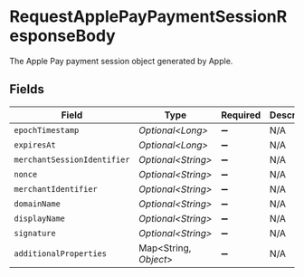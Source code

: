 # RequestApplePayPaymentSessionResponseBody

The Apple Pay payment session object generated by Apple.


## Fields

| Field                                                                                   | Type                                                                                    | Required                                                                                | Description                                                                             | Example                                                                                 |
| --------------------------------------------------------------------------------------- | --------------------------------------------------------------------------------------- | --------------------------------------------------------------------------------------- | --------------------------------------------------------------------------------------- | --------------------------------------------------------------------------------------- |
| `epochTimestamp`                                                                        | *Optional\<Long>*                                                                       | :heavy_minus_sign:                                                                      | N/A                                                                                     | 1555507053169                                                                           |
| `expiresAt`                                                                             | *Optional\<Long>*                                                                       | :heavy_minus_sign:                                                                      | N/A                                                                                     | 1555510653169                                                                           |
| `merchantSessionIdentifier`                                                             | *Optional\<String>*                                                                     | :heavy_minus_sign:                                                                      | N/A                                                                                     | SSH2EAF8AFAEAA94DEEA898162A5DAFD36E_916523AAED1343F5BC5815E12BEE9250AFFDC1A17C46B0DE5A9 |
| `nonce`                                                                                 | *Optional\<String>*                                                                     | :heavy_minus_sign:                                                                      | N/A                                                                                     | 0206b8db                                                                                |
| `merchantIdentifier`                                                                    | *Optional\<String>*                                                                     | :heavy_minus_sign:                                                                      | N/A                                                                                     | BD62FEB196874511C22DB28A9E14A89E3534C93194F73EA417EC566368D391EB                        |
| `domainName`                                                                            | *Optional\<String>*                                                                     | :heavy_minus_sign:                                                                      | N/A                                                                                     | pay.example.org                                                                         |
| `displayName`                                                                           | *Optional\<String>*                                                                     | :heavy_minus_sign:                                                                      | N/A                                                                                     | Chuck Norris's Store                                                                    |
| `signature`                                                                             | *Optional\<String>*                                                                     | :heavy_minus_sign:                                                                      | N/A                                                                                     | 308006092a864886f7...8cc030ad3000000000000                                              |
| `additionalProperties`                                                                  | Map\<String, *Object*>                                                                  | :heavy_minus_sign:                                                                      | N/A                                                                                     |                                                                                         |